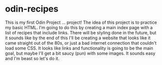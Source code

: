 # odin-recipes
This is my first Odin Project ... project!
The idea of this project is to practice my basic HTML. I'm going to do this by creating a main index page with a list of recipes that include links. 
There will be styling done in the future, but it sounds like by the end of this I'll be creating a website that looks like it came straight out of the 80s, or just a bad internet connection that 
couldn't load some CSS.
It looks like links and functionality is going to be the main goal, but maybe I'll get a bit saucy (pun) with some images. 
It sounds easy and I'm beast so let's do it. 
